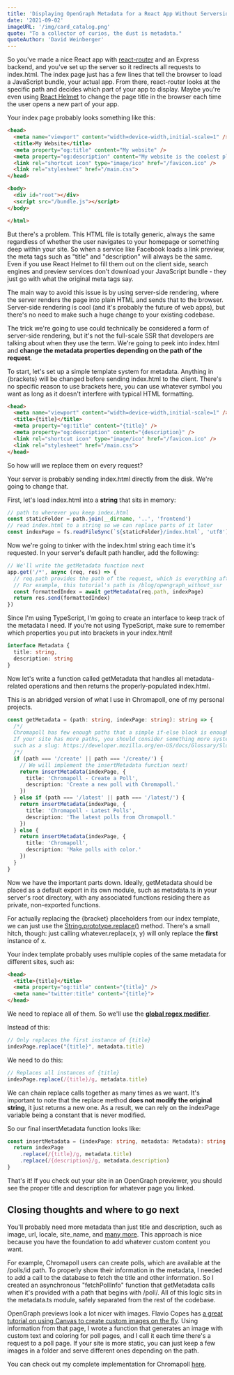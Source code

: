 ```yaml
---
title: 'Displaying OpenGraph Metadata for a React App Without Serverside Rendering'
date: '2021-09-02'
imageURL: '/img/card_catalog.png'
quote: "To a collector of curios, the dust is metadata."
quoteAuthor: 'David Weinberger'
---
```


So you've made a nice React app with [react-router](https://www.npmjs.com/package/react-router) and an Express backend, and you've set up the server so it redirects all requests to index.html. The index page just has a few lines that tell the browser to load a JavaScript bundle, your actual app. From there, react-router looks at the specific path and decides which part of your app to display. Maybe you're even using [React Helmet](https://www.npmjs.com/package/react-helmet) to change the page title in the browser each time the user opens a new part of your app.

Your index page probably looks something like this:

```html
<head>
  <meta name="viewport" content="width=device-width,initial-scale=1" />
  <title>My Website</title>
  <meta property="og:title" content="My website" />
  <meta property="og:description" content="My website is the coolest place on the internet." />
  <link rel="shortcut icon" type="image/ico" href="/favicon.ico" />
  <link rel="stylesheet" href="/main.css">
</head>

<body>
  <div id="root"></div>
  <script src="/bundle.js"></script>
</body>

</html>
```

But there's a problem. This HTML file is totally generic, always the same regardless of whether the user navigates to your homepage or something deep within your site. So when a service like Facebook loads a link preview, the meta tags such as "title" and "description" will always be the same. Even if you use React Helmet to fill them out on the client side, search engines and preview services don't download your JavaScript bundle - they just go with what the original meta tags say.

The main way to avoid this issue is by using server-side rendering, where the server renders the page into plain HTML and sends that to the browser. Server-side rendering is cool (and it's probably the future of web apps), but there's no need to make such a huge change to your existing codebase.

The trick we're going to use could technically be considered a form of server-side rendering, but it's not the full-scale SSR that developers are talking about when they use the term. We're going to peek into index.html and **change the metadata properties depending on the path of the request**.

To start, let's set up a simple template system for metadata. Anything in {brackets} will be changed before sending index.html to the client. There's no specific reason to use brackets here, you can use whatever symbol you want as long as it doesn't interfere with typical HTML formatting.

```html
<head>
  <meta name="viewport" content="width=device-width,initial-scale=1" />
  <title>{title}</title>
  <meta property="og:title" content="{title}" />
  <meta property="og:description" content="{description}" />
  <link rel="shortcut icon" type="image/ico" href="/favicon.ico" />
  <link rel="stylesheet" href="/main.css">
</head>
```

So how will we replace them on every request?

Your server is probably sending index.html directly from the disk. We're going to change that.

First, let's load index.html into a **string** that sits in memory:

```ts
// path to wherever you keep index.html
const staticFolder = path.join(__dirname, '..', 'frontend')
// read index.html to a string so we can replace parts of it later
const indexPage = fs.readFileSync(`${staticFolder}/index.html`, 'utf8')
```

Now we're going to tinker with the index.html string each time it's requested. In your server's default path handler, add the following:

```ts
// We'll write the getMetadata function next
app.get('/*', async (req, res) => {
  // req.path provides the path of the request, which is everything after the domain.
  // For example, this tutorial's path is /blog/opengraph_without_ssr
  const formattedIndex = await getMetadata(req.path, indexPage)
  return res.send(formattedIndex)
})
```

Since I'm using TypeScript, I'm going to create an interface to keep track of the metadata I need. If you're not using TypeScript, make sure to remember which properties you put into brackets in your index.html!

```ts
interface Metadata {
  title: string,
  description: string
}
```

Now let's write a function called getMetadata that handles all metadata-related operations and then returns the properly-populated index.html.

This is an abridged version of what I use in Chromapoll, one of my personal projects.

```ts
const getMetadata = (path: string, indexPage: string): string => {
  /*/
  Chromapoll has few enough paths that a simple if-else block is enough.
  If your site has more paths, you should consider something more systematic,
  such as a slug: https://developer.mozilla.org/en-US/docs/Glossary/Slug
  /*/
  if (path === '/create' || path === '/create/') {
    // We will implement the insertMetadata function next!
    return insertMetadata(indexPage, {
      title: 'Chromapoll - Create a Poll',
      description: 'Create a new poll with Chromapoll.'
    })
  } else if (path === '/latest' || path === '/latest/') {
    return insertMetadata(indexPage, {
      title: 'Chromapoll - Latest Polls',
      description: 'The latest polls from Chromapoll.'
    })
  } else {
    return insertMetadata(indexPage, {
      title: 'Chromapoll',
      description: 'Make polls with color.'
    })
  }
}
```

Now we have the important parts down. Ideally, getMetadata should be placed as a default export in its own module, such as metadata.ts in your server's root directory, with any associated functions residing there as private, non-exported functions.

For actually replacing the {bracket} placeholders from our index template, we can just use the [String.prototype.replace()](https://developer.mozilla.org/en-US/docs/Web/JavaScript/Reference/Global_Objects/String/replace) method. There's a small hitch, though: just calling whatever.replace(x, y) will only replace the **first** instance of x.

Your index template probably uses multiple copies of the same metadata for different sites, such as:

```html
<head>
  <title>{title}</title>
  <meta property="og:title" content="{title}" />
  <meta name="twitter:title" content="{title}">
</head>
```

We need to replace all of them. So we'll use the [**global regex modifier**](https://stackoverflow.com/questions/12993629/what-is-the-meaning-of-the-g-flag-in-regular-expressions).

Instead of this:

```ts
// Only replaces the first instance of {title}
indexPage.replace("{title}", metadata.title)
```

We need to do this:

```ts
// Replaces all instances of {title}
indexPage.replace(/{title}/g, metadata.title)
```

We can chain replace calls together as many times as we want. It's important to note that the replace method **does not modify the original string**, it just returns a new one. As a result, we can rely on the indexPage variable being a constant that is never modified.

So our final insertMetadata function looks like:

```ts
const insertMetadata = (indexPage: string, metadata: Metadata): string => {
  return indexPage
    .replace(/{title}/g, metadata.title)
    .replace(/{description}/g, metadata.description)
}
```

That's it! If you check out your site in an OpenGraph previewer, you should see the proper title and description for whatever page you linked.

## Closing thoughts and where to go next

You'll probably need more metadata than just title and description, such as image, url, locale, site_name, and [many more](https://ogp.me/). This approach is nice because you have the foundation to add whatever custom content you want.

For example, Chromapoll users can create polls, which are available at the /polls/id path. To properly show their information in the metadata, I needed to add a call to the database to fetch the title and other information. So I created an asynchronous "fetchPollInfo" function that getMetadata calls when it's provided with a path that begins with /poll/. All of this logic sits in the metadata.ts module, safely separated from the rest of the codebase.

OpenGraph previews look a lot nicer with images. Flavio Copes has [a great tutorial on using Canvas to create custom images on the fly](https://flaviocopes.com/canvas-node-generate-image/). Using information from that page, I wrote a function that generates an image with custom text and coloring for poll pages, and I call it each time there's a request to a poll page. If your site is more static, you can just keep a few images in a folder and serve different ones depending on the path.

You can check out my complete implementation for Chromapoll [here](https://github.com/mythmakerseven/chromapoll/blob/main/server/metadata.ts).